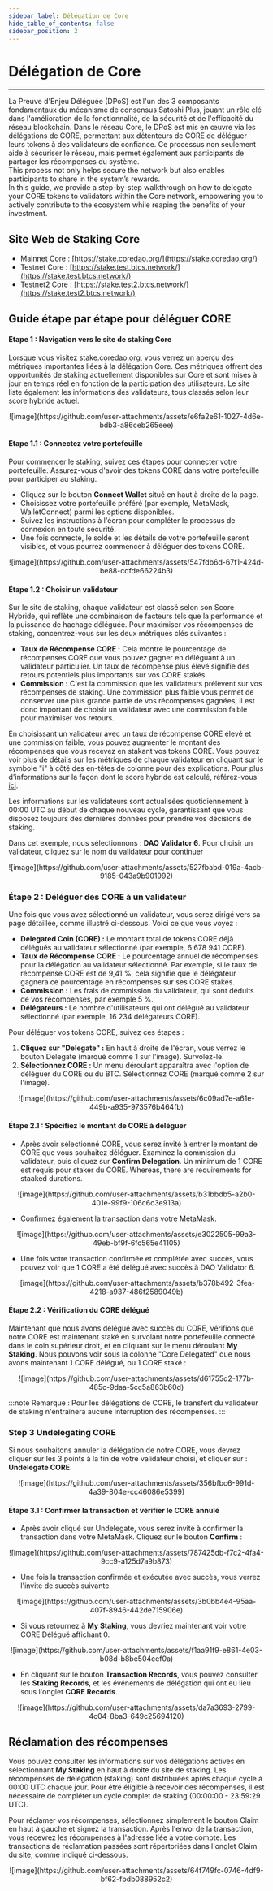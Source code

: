 ```yaml
---
sidebar_label: Délégation de Core
hide_table_of_contents: false
sidebar_position: 2
---
```


# Délégation de Core

---

La Preuve d'Enjeu Déléguée (DPoS) est l'un des 3 composants fondamentaux du mécanisme de consensus Satoshi Plus, jouant un rôle clé dans l'amélioration de la fonctionnalité, de la sécurité et de l'efficacité du réseau blockchain. Dans le réseau Core, le DPoS est mis en œuvre via les délégations de CORE, permettant aux détenteurs de CORE de déléguer leurs tokens à des validateurs de confiance. Ce processus non seulement aide à sécuriser le réseau, mais permet également aux participants de partager les récompenses du système.\
This process not only helps secure the network but also enables participants to share in the system’s rewards.\
In this guide, we provide a step-by-step walkthrough on how to delegate your CORE tokens to validators within the Core network, empowering you to actively contribute to the ecosystem while reaping the benefits of your investment.

## Site Web de Staking Core

- Mainnet Core : [https://stake.coredao.org/](https://stake.coredao.org/)
- Testnet Core : [https://stake.test.btcs.network/](https://stake.test.btcs.network/)
- Testnet2 Core : [https://stake.test2.btcs.network/](https://stake.test2.btcs.network/)

## Guide étape par étape pour déléguer CORE

#### Étape 1 : Navigation vers le site de staking Core

Lorsque vous visitez stake.coredao.org, vous verrez un aperçu des métriques importantes liées à la délégation Core. Ces métriques offrent des opportunités de staking actuellement disponibles sur Core et sont mises à jour en temps réel en fonction de la participation des utilisateurs. Le site liste également les informations des validateurs, tous classés selon leur score hybride actuel.

<p align="center">
![image](https://github.com/user-attachments/assets/e6fa2e61-1027-4d6e-bdb3-a86ceb265eee)
</p>

#### Étape 1.1 : Connectez votre portefeuille

Pour commencer le staking, suivez ces étapes pour connecter votre portefeuille. Assurez-vous d'avoir des tokens CORE dans votre portefeuille pour participer au staking.

- Cliquez sur le bouton **Connect Wallet** situé en haut à droite de la page.
- Choisissez votre portefeuille préféré (par exemple, MetaMask, WalletConnect) parmi les options disponibles.
- Suivez les instructions à l'écran pour compléter le processus de connexion en toute sécurité.
- Une fois connecté, le solde et les détails de votre portefeuille seront visibles, et vous pourrez commencer à déléguer des tokens CORE.

<p align="center">
![image](https://github.com/user-attachments/assets/547fdb6d-67f1-424d-be88-cdfde66224b3)
</p>

#### Étape 1.2 : Choisir un validateur

Sur le site de staking, chaque validateur est classé selon son Score Hybride, qui reflète une combinaison de facteurs tels que la performance et la puissance de hachage déléguée. Pour maximiser vos récompenses de staking, concentrez-vous sur les deux métriques clés suivantes :

- **Taux de Récompense CORE :** Cela montre le pourcentage de récompenses CORE que vous pouvez gagner en déléguant à un validateur particulier. Un taux de récompense plus élevé signifie des retours potentiels plus importants sur vos CORE stakés.
- **Commission :** C'est la commission que les validateurs prélèvent sur vos récompenses de staking. Une commission plus faible vous permet de conserver une plus grande partie de vos récompenses gagnées, il est donc important de choisir un validateur avec une commission faible pour maximiser vos retours.

En choisissant un validateur avec un taux de récompense CORE élevé et une commission faible, vous pouvez augmenter le montant des récompenses que vous recevez en stakant vos tokens CORE. Vous pouvez voir plus de détails sur les métriques de chaque validateur en cliquant sur le symbole "i" à côté des en-têtes de colonne pour des explications. Pour plus d'informations sur la façon dont le score hybride est calculé, référez-vous [ici](https://docs.coredao.org/docs/Learn/core-concepts/satoshi-plus-consensus/validator-election#workflow-of-the-validator-election-process).

Les informations sur les validateurs sont actualisées quotidiennement à 00:00 UTC au début de chaque nouveau cycle, garantissant que vous disposez toujours des dernières données pour prendre vos décisions de staking.

Dans cet exemple, nous sélectionnons : **DAO Validator 6**. Pour choisir un validateur, cliquez sur le nom du validateur pour continuer

<p align="center">
![image](https://github.com/user-attachments/assets/527fbabd-019a-4acb-9185-043a9b901992)
</p>

### Étape 2 : Déléguer des CORE à un validateur

Une fois que vous avez sélectionné un validateur, vous serez dirigé vers sa page détaillée, comme illustré ci-dessous. Voici ce que vous voyez :

- **Delegated Coin (CORE) :** Le montant total de tokens CORE déjà délégués au validateur sélectionné (par exemple, 6 678 941 CORE).
- **Taux de Récompense CORE :** Le pourcentage annuel de récompenses pour la délégation au validateur sélectionné. Par exemple, si le taux de récompense CORE est de 9,41 %, cela signifie que le délégateur gagnera ce pourcentage en récompenses sur ses CORE stakés.
- **Commission :** Les frais de commission du validateur, qui sont déduits de vos récompenses, par exemple 5 %.
- **Délégateurs :** Le nombre d'utilisateurs qui ont délégué au validateur sélectionné (par exemple, 16 234 délégateurs CORE).

Pour déléguer vos tokens CORE, suivez ces étapes :

1. **Cliquez sur "Delegate" :** En haut à droite de l'écran, vous verrez le bouton Delegate (marqué comme 1 sur l'image). Survolez-le.
2. **Sélectionnez CORE :** Un menu déroulant apparaîtra avec l'option de déléguer du CORE ou du BTC. Sélectionnez CORE (marqué comme 2 sur l'image).

<p align="center">
![image](https://github.com/user-attachments/assets/6c09ad7e-a61e-449b-a935-973576b464fb)
</p>

#### Étape 2.1 : Spécifiez le montant de CORE à déléguer

- Après avoir sélectionné CORE, vous serez invité à entrer le montant de CORE que vous souhaitez déléguer. Examinez la commission du validateur, puis cliquez sur **Confirm Delegation**. Un minimum de 1 CORE est requis pour staker du CORE. Whereas, there are requirements for staaked durations.

<p align="center">
![image](https://github.com/user-attachments/assets/b31bbdb5-a2b0-401e-99f9-106c6c3e913a)
</p>

- Confirmez également la transaction dans votre MetaMask.

<p align="center">
![image](https://github.com/user-attachments/assets/e3022505-99a3-49eb-bf9f-6fc565e41105)
</p>

- Une fois votre transaction confirmée et complétée avec succès, vous pouvez voir que 1 CORE a été délégué avec succès à DAO Validator 6.

<p align="center">
![image](https://github.com/user-attachments/assets/b378b492-3fea-4218-a937-486f2589049b)
</p>

#### Étape 2.2 : Vérification du CORE délégué

Maintenant que nous avons délégué avec succès du CORE, vérifions que notre CORE est maintenant staké en survolant notre portefeuille connecté dans le coin supérieur droit, et en cliquant sur le menu déroulant **My Staking**. Nous pouvons voir sous la colonne "Core Delegated" que nous avons maintenant 1 CORE délégué, ou 1 CORE staké :

<p align="center">
![image](https://github.com/user-attachments/assets/d61755d2-177b-485c-9daa-5cc5a863b60d)
</p>

:::note
Remarque : Pour les délégations de CORE, le transfert du validateur de staking n'entraînera aucune interruption des récompenses.
:::

### Step 3 Undelegating CORE

Si nous souhaitons annuler la délégation de notre CORE, vous devrez cliquer sur les 3 points à la fin de votre validateur choisi, et cliquer sur : **Undelegate CORE**.

<p align="center">
![image](https://github.com/user-attachments/assets/356bfbc6-991d-4a39-804e-cc46086e5399)
</p>

#### Étape 3.1 : Confirmer la transaction et vérifier le CORE annulé

- Après avoir cliqué sur Undelegate, vous serez invité à confirmer la transaction dans votre MetaMask. Cliquez sur le bouton **Confirm** :

<p align="center">
![image](https://github.com/user-attachments/assets/787425db-f7c2-4fa4-9cc9-a125d7a9b873)
</p>

- Une fois la transaction confirmée et exécutée avec succès, vous verrez l'invite de succès suivante.

<p align="center">
![image](https://github.com/user-attachments/assets/3b0bb4e4-95aa-407f-8946-442de715906e)
</p>

- Si vous retournez à **My Staking**, vous devriez maintenant voir votre CORE Délégué affichant 0.

<p align="center">
![image](https://github.com/user-attachments/assets/f1aa91f9-e861-4e03-b08d-b8be504cef0a)
</p>

- En cliquant sur le bouton **Transaction Records**, vous pouvez consulter les **Staking Records**, et les événements de délégation qui ont eu lieu sous l'onglet **CORE Records**.

<p align="center">
![image](https://github.com/user-attachments/assets/da7a3693-2799-4c04-8ba3-649c25694120)
</p>

## Réclamation des récompenses

Vous pouvez consulter les informations sur vos délégations actives en sélectionnant **My Staking** en haut à droite du site de staking. Les récompenses de délégation (staking) sont distribuées après chaque cycle à 00:00 UTC chaque jour. Pour être éligible à recevoir des récompenses, il est nécessaire de compléter un cycle complet de staking (00:00:00 - 23:59:29 UTC).

Pour réclamer vos récompenses, sélectionnez simplement le bouton Claim en haut à gauche et signez la transaction. Après l'envoi de la transaction, vous recevrez les récompenses à l'adresse liée à votre compte. Les transactions de réclamation passées sont répertoriées dans l'onglet Claim du site, comme indiqué ci-dessous.

<p align="center">
![image](https://github.com/user-attachments/assets/64f749fc-0746-4df9-bf62-fbdb088952c2)
</p>
